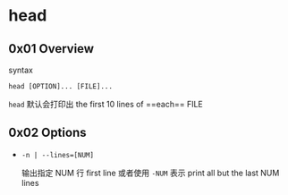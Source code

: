 # head



## 0x01 Overview

syntax

```
head [OPTION]... [FILE]...
```

`head` 默认会打印出 the first 10 lines of ==each== FILE

## 0x02 Options

- `-n | --lines=[NUM]`

  输出指定 NUM 行 first line 或者使用 `-NUM` 表示 print all but the last NUM lines